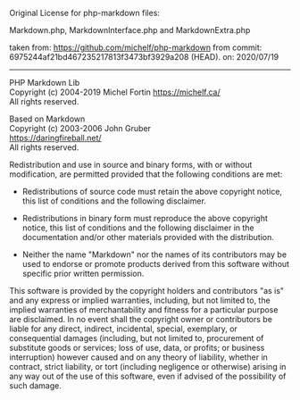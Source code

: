 Original License for php-markdown files:

  Markdown.php, MarkdownInterface.php and MarkdownExtra.php

taken from:  https://github.com/michelf/php-markdown
from commit: 6975244af21bd467235217813f3473bf3929a208 (HEAD). 
on:          2020/07/19

-------------------------------------------------------------------------

PHP Markdown Lib  
Copyright (c) 2004-2019 Michel Fortin
<https://michelf.ca/>  
All rights reserved.

Based on Markdown  
Copyright (c) 2003-2006 John Gruber  
<https://daringfireball.net/>  
All rights reserved.

Redistribution and use in source and binary forms, with or without
modification, are permitted provided that the following conditions are
met:

* Redistributions of source code must retain the above copyright notice,
  this list of conditions and the following disclaimer.

* Redistributions in binary form must reproduce the above copyright
  notice, this list of conditions and the following disclaimer in the
  documentation and/or other materials provided with the distribution.

* Neither the name "Markdown" nor the names of its contributors may
  be used to endorse or promote products derived from this software
  without specific prior written permission.

This software is provided by the copyright holders and contributors "as
is" and any express or implied warranties, including, but not limited
to, the implied warranties of merchantability and fitness for a
particular purpose are disclaimed. In no event shall the copyright owner
or contributors be liable for any direct, indirect, incidental, special,
exemplary, or consequential damages (including, but not limited to,
procurement of substitute goods or services; loss of use, data, or
profits; or business interruption) however caused and on any theory of
liability, whether in contract, strict liability, or tort (including
negligence or otherwise) arising in any way out of the use of this
software, even if advised of the possibility of such damage.
